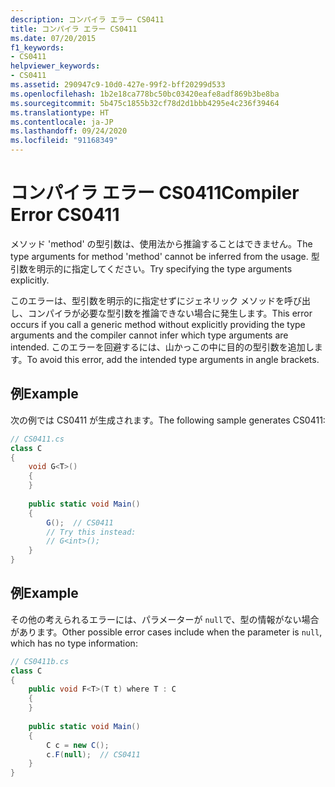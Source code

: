 ```yaml
---
description: コンパイラ エラー CS0411
title: コンパイラ エラー CS0411
ms.date: 07/20/2015
f1_keywords:
- CS0411
helpviewer_keywords:
- CS0411
ms.assetid: 290947c9-10d0-427e-99f2-bff20299d533
ms.openlocfilehash: 1b2e18ca778bc50bc03420eafe8adf869b3be8ba
ms.sourcegitcommit: 5b475c1855b32cf78d2d1bbb4295e4c236f39464
ms.translationtype: HT
ms.contentlocale: ja-JP
ms.lasthandoff: 09/24/2020
ms.locfileid: "91168349"
---
```

# <a name="compiler-error-cs0411"></a><span data-ttu-id="27b48-103">コンパイラ エラー CS0411</span><span class="sxs-lookup"><span data-stu-id="27b48-103">Compiler Error CS0411</span></span>

<span data-ttu-id="27b48-104">メソッド 'method' の型引数は、使用法から推論することはできません。</span><span class="sxs-lookup"><span data-stu-id="27b48-104">The type arguments for method 'method' cannot be inferred from the usage.</span></span> <span data-ttu-id="27b48-105">型引数を明示的に指定してください。</span><span class="sxs-lookup"><span data-stu-id="27b48-105">Try specifying the type arguments explicitly.</span></span>  
  
 <span data-ttu-id="27b48-106">このエラーは、型引数を明示的に指定せずにジェネリック メソッドを呼び出し、コンパイラが必要な型引数を推論できない場合に発生します。</span><span class="sxs-lookup"><span data-stu-id="27b48-106">This error occurs if you call a generic method without explicitly providing the type arguments and the compiler cannot infer which type arguments are intended.</span></span> <span data-ttu-id="27b48-107">このエラーを回避するには、山かっこの中に目的の型引数を追加します。</span><span class="sxs-lookup"><span data-stu-id="27b48-107">To avoid this error, add the intended type arguments in angle brackets.</span></span>  
  
## <a name="example"></a><span data-ttu-id="27b48-108">例</span><span class="sxs-lookup"><span data-stu-id="27b48-108">Example</span></span>  

 <span data-ttu-id="27b48-109">次の例では CS0411 が生成されます。</span><span class="sxs-lookup"><span data-stu-id="27b48-109">The following sample generates CS0411:</span></span>  
  
```csharp  
// CS0411.cs  
class C  
{  
    void G<T>()  
    {  
    }  
  
    public static void Main()  
    {  
        G();  // CS0411  
        // Try this instead:  
        // G<int>();  
    }  
}  
```  
  
## <a name="example"></a><span data-ttu-id="27b48-110">例</span><span class="sxs-lookup"><span data-stu-id="27b48-110">Example</span></span>  

 <span data-ttu-id="27b48-111">その他の考えられるエラーには、パラメーターが `null`で、型の情報がない場合があります。</span><span class="sxs-lookup"><span data-stu-id="27b48-111">Other possible error cases include when the parameter is `null`, which has no type information:</span></span>  
  
```csharp  
// CS0411b.cs  
class C  
{  
    public void F<T>(T t) where T : C
    {  
    }  
  
    public static void Main()  
    {  
        C c = new C();  
        c.F(null);  // CS0411  
    }  
}  
```
